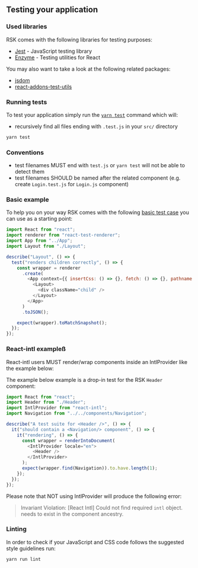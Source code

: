 ## Testing your application

### Used libraries

RSK comes with the following libraries for testing purposes:

- [Jest](https://facebook.github.io/jest/) - JavaScript testing library
- [Enzyme](https://github.com/airbnb/enzyme) - Testing utilities for React

You may also want to take a look at the following related packages:

- [jsdom](https://github.com/tmpvar/jsdom)
- [react-addons-test-utils](https://www.npmjs.com/package/react-addons-test-utils)

### Running tests

To test your application simply run the
[`yarn test`](https://github.com/kriasoft/react-starter-kit/blob/9014614edcb2f44b23298ca3287b9af3a14b6076/package.json#L152)
command which will:

- recursively find all files ending with `.test.js` in your `src/` directory

```bash
yarn test
```

### Conventions

- test filenames MUST end with `test.js` or `yarn test` will not be able to
  detect them
- test filenames SHOULD be named after the related component (e.g. create
  `Login.test.js` for `Login.js` component)

### Basic example

To help you on your way RSK comes with the following
[basic test case](https://github.com/kriasoft/react-starter-kit/blob/master/src/components/Layout/Layout.test.js)
you can use as a starting point:

```js
import React from "react";
import renderer from "react-test-renderer";
import App from "../App";
import Layout from "./Layout";

describe("Layout", () => {
  test("renders children correctly", () => {
    const wrapper = renderer
      .create(
        <App context={{ insertCss: () => {}, fetch: () => {}, pathname: "" }}>
          <Layout>
            <div className="child" />
          </Layout>
        </App>
      )
      .toJSON();

    expect(wrapper).toMatchSnapshot();
  });
});
```

### React-intl exampleß

React-intl users MUST render/wrap components inside an IntlProvider like the
example below:

The example below example is a drop-in test for the RSK `Header` component:

```js
import React from "react";
import Header from "./Header";
import IntlProvider from "react-intl";
import Navigation from "../../components/Navigation";

describe("A test suite for <Header />", () => {
  it("should contain a <Navigation/> component", () => {
    it("rendering", () => {
      const wrapper = renderIntoDocument(
        <IntlProvider locale="en">
          <Header />
        </IntlProvider>
      );
      expect(wrapper.find(Navigation)).to.have.length(1);
    });
  });
});
```

Please note that NOT using IntlProvider will produce the following error:

> Invariant Violation: [React Intl] Could not find required `intl` object.
> <IntlProvider> needs to exist in the component ancestry.

### Linting

In order to check if your JavaScript and CSS code follows the suggested style
guidelines run:

```bash
yarn run lint
```
